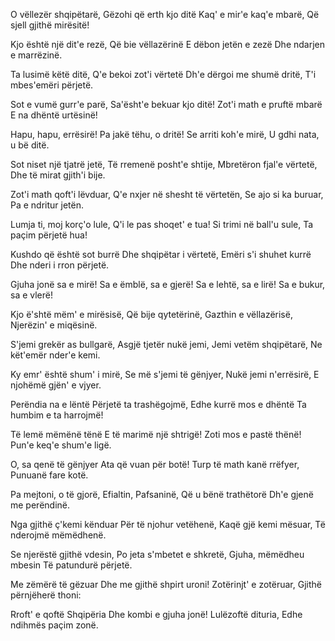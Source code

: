 O vëllezër shqipëtarë,
Gëzohi që erth kjo ditë
Kaq' e mir'e kaq'e mbarë,
Që sjell gjithë mirësitë!

Kjo është një dit'e rezë,
Që bie vëllazërinë
E dëbon jetën e zezë
Dhe ndarjen e marrëzinë.

Ta lusimë këtë ditë,
Q'e bekoi zot'i vërtetë
Dh'e dërgoi me shumë dritë,
T'i mbes'emëri përjetë.

Sot e vumë gurr'e parë,
Sa'ësht'e bekuar kjo ditë!
Zot'i math e pruftë mbarë
E na dhëntë urtësinë!

Hapu, hapu, errësirë!
Pa jakë tëhu, o dritë!
Se arriti koh'e mirë,
U gdhi nata, u bë ditë.

Sot niset një tjatrë jetë,
Të rremenë posht'e shtije,
Mbretëron fjal'e vërtetë,
Dhe të mirat gjith'i bije.

Zot'i math qoft'i lëvduar,
Q'e nxjer në shesht të vërtetën,
Se ajo si ka buruar,
Pa e ndritur jetën.

Lumja ti, moj korç'o lule,
Q'i le pas shoqet' e tua!
Si trimi në ball'u sule,
Ta paçim përjetë hua!

Kushdo që është sot burrë
Dhe shqipëtar i vërtetë,
Emëri s'i shuhet kurrë
Dhe nderi i rron përjetë.

Gjuha jonë sa e mirë!
Sa e ëmblë, sa e gjerë!
Sa e lehtë, sa e lirë!
Sa e bukur, sa e vlerë!

Kjo ë'shtë mëm' e mirësisë,
Që bije qytetërinë,
Gazthin e vëllazërisë,
Njerëzin' e miqësinë.

S'jemi grekër as bullgarë,
Asgjë tjetër nukë jemi,
Jemi vetëm shqipëtarë,
Ne kët'emër nder'e kemi.

Ky emr' është shum' i mirë,
Se më s'jemi të gënjyer,
Nukë jemi n'errësirë,
E njohëmë gjën' e vjyer.

Perëndia na e lëntë
Përjetë ta trashëgojmë,
Edhe kurrë mos e dhëntë
Ta humbim e ta harrojmë!

Të lemë mëmënë tënë
E të marimë një shtrigë!
Zoti mos e pastë thënë!
Pun'e keq'e shum'e ligë.

O, sa qenë të gënjyer
Ata që vuan për botë!
Turp të math kanë rrëfyer,
Punuanë fare kotë.

Pa mejtoni, o të gjorë,
Efialtin, Pafsaninë,
Që u bënë trathëtorë
Dh'e gjenë me perëndinë.

Nga gjithë ç'kemi kënduar
Për të njohur vetëhenë,
Kaqë gjë kemi mësuar,
Të nderojmë mëmëdhenë.

Se njerëstë gjithë vdesin,
Po jeta s'mbetet e shkretë,
Gjuha, mëmëdheu mbesin
Të patundurë përjetë.

Me zëmërë të gëzuar
Dhe me gjithë shpirt uroni!
Zotërinjt' e zotëruar,
Gjithë përnjëherë thoni:

Rroft' e qoftë Shqipëria
Dhe kombi e gjuha jonë!
Lulëzoftë dituria,
Edhe ndihmës paçim zonë.